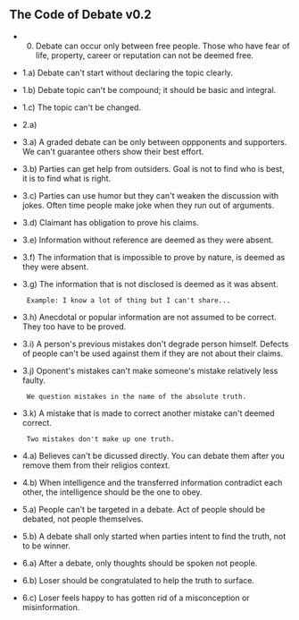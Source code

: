 ## The Code of Debate v0.2 ##

- 0) Debate can occur only between free people. Those who have fear of life, property, career or reputation can not be deemed free.

- 1.a) Debate can't start without declaring the topic clearly.

- 1.b) Debate topic can't be compound; it should be basic and integral.

- 1.c) The topic can't be changed.

- 2.a) 

- 3.a) A graded debate can be only between oppponents and supporters. We can't guarantee others show their best effort.

- 3.b) Parties can get help from outsiders. Goal is not to find who is best, it is to find what is right.

- 3.c) Parties can use humor but they can't weaken the discussion with jokes. Often time people make joke when they run out of arguments.

- 3.d) Claimant has obligation to prove his claims.

- 3.e) Information without reference are deemed as they were absent.

- 3.f) The information that is impossible to prove by nature, is deemed as they were absent.
 
- 3.g) The information that is not disclosed is deemed as it was absent. 

       Example: I know a lot of thing but I can't share...

- 3.h) Anecdotal or popular information are not assumed to be correct. They too have to be proved.

- 3.i) A person's previous mistakes don't degrade person himself. Defects of people can't be used against them if they are not about their claims.

- 3.j) Oponent's mistakes can't make someone's mistake relatively less faulty.

       We question mistakes in the name of the absolute truth. 

- 3.k) A mistake that is made to correct another mistake can't deemed correct.

       Two mistakes don't make up one truth.
       
- 4.a) Believes can't be dicussed directly. You can debate them after you remove them from their religios context.

- 4.b) When intelligence and the transferred information contradict each other, the intelligence should be the one to obey.

- 5.a) People can't be targeted in a debate. Act of people should be debated, not people themselves.

- 5.b) A debate shall only started when parties intent to find the truth, not to be winner.

- 6.a) After a debate, only thoughts should be spoken not people.

- 6.b) Loser should be congratulated to help the truth to surface. 

- 6.c) Loser feels happy to has gotten rid of a misconception or misinformation.

